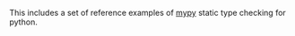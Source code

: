 This includes a set of reference examples of [mypy](http://mypy-lang.org/examples.html) static type checking 
for python.
